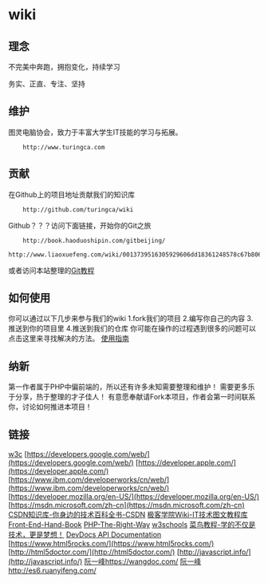 wiki
====

理念
----

不完美中奔跑，拥抱变化，持续学习

务实、正直、专注、坚持

维护
----

图灵电脑协会，致力于丰富大学生IT技能的学习与拓展。
```
    http://www.turingca.com
```

贡献
-----

在Github上的项目地址贡献我们的知识库
```
    http://github.com/turingca/wiki
```    
Github？？？访问下面链接，开始你的Git之旅
```
    http://book.haoduoshipin.com/gitbeijing/
    http://www.liaoxuefeng.com/wiki/0013739516305929606dd18361248578c67b8067c8c017b000/
```   
或者访问本站整理的[Git教程](platform/Git.md) 


如何使用
----
你可以通过以下几步来参与我们的wiki
1.fork我们的项目
2.编写你自己的内容
3.推送到你的项目里
4.推送到我们的仓库
你可能在操作的过程遇到很多的问题可以点击这里来寻找解决的方法。
[使用指南](http://wiki.turingca.com/#!FAQ.md)   

 
纳新
-----

第一作者属于PHP中偏前端的，所以还有许多未知需要整理和维护！
需要更多乐于分享，热于整理的才子佳人！
有意愿奉献请Fork本项目，作者会第一时间联系你，讨论如何推进本项目！

链接
----

[w3c](https://www.w3.org/)
[https://developers.google.com/web/](https://developers.google.com/web/)
[https://developer.apple.com/](https://developer.apple.com/)
[https://www.ibm.com/developerworks/cn/web/](https://www.ibm.com/developerworks/cn/web/)
[https://developer.mozilla.org/en-US/](https://developer.mozilla.org/en-US/)
[https://msdn.microsoft.com/zh-cn](https://msdn.microsoft.com/zh-cn)
[CSDN知识库-你身边的技术百科全书-CSDN](http://lib.csdn.net/)
[极客学院Wiki-IT技术图文教程库](http://wiki.jikexueyuan.com/)
[Front-End-Hand-Book](http://www.frontendhandbook.com/)
[PHP-The-Right-Way](http://www.phptherightway.com/)
[w3schools](https://www.w3schools.com/)
[菜鸟教程-学的不仅是技术，更是梦想！](http://www.runoob.com/)
[DevDocs API Documentation](http://devdocs.io/)
[https://www.html5rocks.com/](https://www.html5rocks.com/)
[http://html5doctor.com/](http://html5doctor.com/)
[http://javascript.info/](http://javascript.info/)
[阮一峰https://wangdoc.com/](https://wangdoc.com/)
[阮一峰http://es6.ruanyifeng.com/](http://es6.ruanyifeng.com/)
